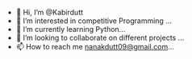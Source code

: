 - 👋 Hi, I’m @Kabirdutt
- 👀 I’m interested in competitive Programming ...
- 🌱 I’m currently learning Python...
- 💞️ I’m looking to collaborate on different projects ...
- 📫 How to reach me nanakdutt09@gmail.com...

<!---
Kabirdutt/Kabirdutt is a ✨ special ✨ repository because its `README.md` (this file) appears on your GitHub profile.
You can click the Preview link to take a look at your changes.
--->
